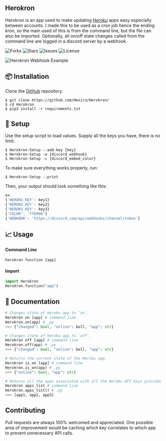 ## Herokron


Herokron is an app used to make updating [Heroku](https://heroku.com/) apps easy especially between accounts. I made this to be used as a cron job hence the ending *kron*, so the main used of this is from the command line, but the file can also be imported. Optionally, all on/off state changes called from the command line are logged in a discord server by a webhook.

![Forks](https://img.shields.io/github/forks/Hexiro/Herokron)
![Stars](https://img.shields.io/github/stars/Hexiro/Herokron)
![Issues](https://img.shields.io/github/issues/Hexiro/Herokron)
![License](https://img.shields.io/github/license/Hexiro/Herokron)

![Herokron Webhook Example](https://i.imgur.com/oZr8Nbr.png)


## 📦 Installation

Clone the [GitHub](https://github.com/Hexiro/Herokron) repository.


    $ git clone https://github.com/Hexiro/Herokron/
    $ cd Herokron
    $ pip3 install -r requirements.txt


## 💾 Setup

Use the setup script to load values. Supply all the keys you have, there is no limit.
```console
$ Herokron-Setup --add-key {key} 
$ Herokron-Setup -w {discord_webhook}
$ Herokron-Setup -c {discord_embed_color}
```
To make sure everything works properly, run:
```console
$ Herokron-Setup --print
```
Then, your output should look something like this:
```javascript 
ex.
{'HEROKU_KEY': key1}
{'HEROKU_KEY': key2}
{'HEROKU_KEY': key3}
{'COLOR': 'ff0000'}
{'WEBHOOK': 'https://discord.com/api/webhooks/channel/token'}
```

## 📈 Usage

#### Command Line
```console
herokron function [app]
```

#### Import
```Python
import Herokron
Herokron.function("app")
```

## 📝 Documentation
```python
# Changes state of Heroku app to `on`.
Herokron on [app] # command line
Herokron.on(app) # .py
>>> {"changed": bool, "online": boll, "app": str}
```
```Python
# Changes state of Heroku app to `off`.
Herokron off [app] # command line
Herokron.off(app) # .py
>>> {"changed": bool, "online": boll, "app": str}
```
```Python
# Returns the current state of the Heroku app.
Herokron is_on [app] # command line
Herokron.is_on(app) # .py
>>> {"online": bool, "app": str}
```
```Python
# Returns all the apps associated with all the Heroku API keys provided.
Herokron apps_list # command line
Herokron.apps_list() # .py
>>> [app1, app2, app3]
```


## Contributing
Pull requests are always 100% welcomed and appreciated. One possible area of improvement would be caching which key correlates to which app to prevent unnecessary API calls.